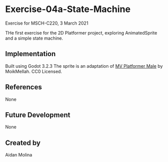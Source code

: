
# Exercise-04a-State-Machine
Exercise for MSCH-C220, 3 March 2021

THe first exercise for the 2D Platformer project, exploring AnimatedSprite and a simple state machine.

## Implementation
Built using Godot 3.2.3
The sprite is an adaptation of [MV Platformer Male](https://opengameart.org/content/mv-platformer-male-32x64) by MoikMellah. CC0 Licensed.

## References
None

## Future Development
None

## Created by 
Aidan Molina
